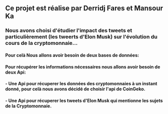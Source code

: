 ## Ce projet est réalise par Derridj Fares et Mansour Ka

### Nous avons choisi d'étudier l'impact des tweets et particulièrement (les tweerts d'Elon Musk) sur l'évolution du cours de la cryptomonnaie...
#### Pour celà Nous allons avoir besoin de deux bases de données:
#### Pour récupérer les informations nécessaires nous allons avoir besoin de deux Api:
#### - Une Api pour récuperer les données des cryptomonnaies à un instant donné, pour celà nous avons décidé de choisir l'api de CoinGeko.
#### - Une Api pour récuperer les tweets d'Elon Musk qui mentionne les sujets de la Cryptomonnaie.
